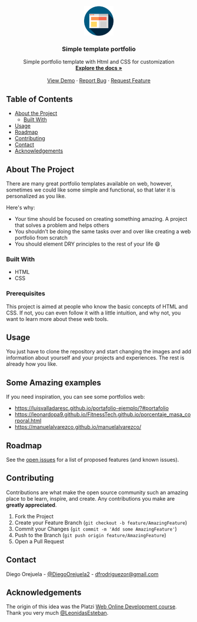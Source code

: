 <!--
*** Thanks for checking out this README Template. If you have a suggestion that would
*** make this better, please fork the repo and create a pull request or simply open
*** an issue with the tag "enhancement".
*** Thanks again! Now go create something AMAZING! :D
-->

<!-- PROJECT LOGO -->
<br />
<p align="center">
  <a href="https://github.com/othneildrew/Best-README-Template">
    <img src="images/icon-readme.png" alt="Logo" width="80" height="80">
  </a>

  <h3 align="center">Simple template portfolio</h3>

  <p align="center">
    Simple portfolio template with Html and CSS for customization
    <br />
    <a href="https://github.com/DiegoOrejuela/simple-template-portfolio"><strong>Explore the docs »</strong></a>
    <br />
    <br />
    <a href="https://diegoorejuela.github.io/simple-template-portfolio/">View Demo</a>
    ·
    <a href="https://github.com/DiegoOrejuela/simple-template-portfolio/issues">Report Bug</a>
    ·
    <a href="https://github.com/DiegoOrejuela/simple-template-portfolio/issues">Request Feature</a>
  </p>
</p>

<!-- TABLE OF CONTENTS -->
## Table of Contents

* [About the Project](#about-the-project)
  * [Built With](#built-with)
* [Usage](#usage)
* [Roadmap](#roadmap)
* [Contributing](#contributing)
* [Contact](#contact)
* [Acknowledgements](#acknowledgements)



<!-- ABOUT THE PROJECT -->
## About The Project

There are many great portfolio templates available on web, however, sometimes we could like some simple and functional, so that later it is personalized as you like.

Here's why:
* Your time should be focused on creating something amazing. A project that solves a problem and helps others
* You shouldn't be doing the same tasks over and over like creating a web portfolio from scratch
* You should element DRY principles to the rest of your life :smile:

### Built With

* HTML
* CSS

### Prerequisites

This project is aimed at people who know the basic concepts of HTML and CSS. If not, you can even follow it with a little intuition, and why not, you want to learn more about these web tools.

<!-- USAGE -->
## Usage

You just have to clone the repository and start changing the images and add information about yourself and your projects and experiences. The rest is already how you like.

## Some Amazing examples

If you need inspiration, you can see some portfolios web:
- https://luisvalladaresc.github.io/portafolio-ejemplo/?#portafolio
- https://leonardopa9.github.io/FitnessTech.github.io/porcentaje_masa_corporal.html
- https://manuelalvarezco.github.io/manuelalvarezco/

<!-- ROADMAP -->
## Roadmap

See the [open issues](https://github.com/othneildrew/Best-README-Template/issues) for a list of proposed features (and known issues).

<!-- CONTRIBUTING -->
## Contributing

Contributions are what make the open source community such an amazing place to be learn, inspire, and create. Any contributions you make are **greatly appreciated**.

1. Fork the Project
2. Create your Feature Branch (`git checkout -b feature/AmazingFeature`)
3. Commit your Changes (`git commit -m 'Add some AmazingFeature'`)
4. Push to the Branch (`git push origin feature/AmazingFeature`)
5. Open a Pull Request

<!-- CONTACT -->
## Contact

Diego Orejuela - [@DiegoOrejuela2](https://twitter.com/DiegoOrejuela2) - dfrodriguezor@gmail.com

<!-- ACKNOWLEDGEMENTS -->
## Acknowledgements
The origin of this idea was the Platzi [Web Online Development course](https://platzi.com/clases/html5-css3/). Thank you very much [@LeonidasEsteban](https://twitter.com/LeonidasEsteban).


